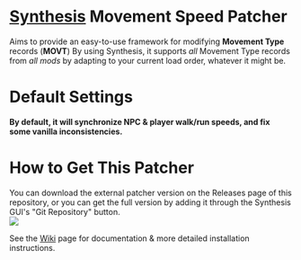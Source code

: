 # [Synthesis](https://github.com/Mutagen-Modding/Synthesis) Movement Speed Patcher  
Aims to provide an easy-to-use framework for modifying **Movement Type** records (**MOVT**)
By using Synthesis, it supports _all_ Movement Type records from _all mods_ by adapting to your current load order, whatever it might be.

# Default Settings
**By default, it will synchronize NPC & player walk/run speeds, and fix some vanilla inconsistencies.**

# How to Get This Patcher
You can download the external patcher version on the Releases page of this repository, or you can get the full version by adding it through the Synthesis GUI's "Git Repository" button.  
    ![](https://i.imgur.com/6ko5sQW.png)
    
See the [Wiki](https://github.com/Synthesis-Collective/MovementSpeedPatcher/wiki) page for documentation & more detailed installation instructions.

